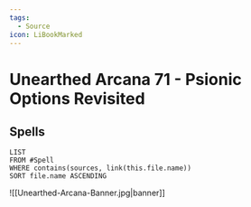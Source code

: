 ```yaml
---
tags:
  - Source
icon: LiBookMarked
---
```


# Unearthed Arcana 71 - Psionic Options Revisited

## Spells

```dataview
LIST
FROM #Spell
WHERE contains(sources, link(this.file.name))
SORT file.name ASCENDING
```

![[Unearthed-Arcana-Banner.jpg|banner]]
